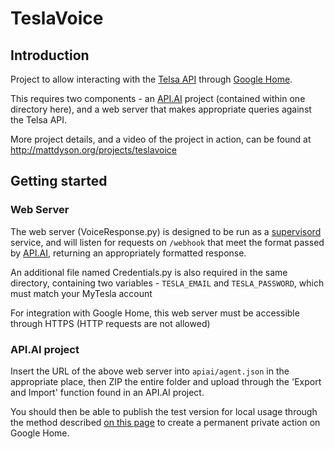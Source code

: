 # TeslaVoice
## Introduction

Project to allow interacting with the [Telsa API](http://docs.timdorr.apiary.io/) through [Google Home](https://madeby.google.com/home/).

This requires two components - an [API.AI](http://api.ai) project (contained within one directory here), and a web server that makes appropriate queries against the Telsa API.

More project details, and a video of the project in action, can be found at http://mattdyson.org/projects/teslavoice

## Getting started
### Web Server
The web server (VoiceResponse.py) is designed to be run as a [supervisord](http://supervisord.org/) service, and will listen for requests on `/webhook` that meet the format passed by [API.AI](http://api.ai), returning an appropriately formatted response.

An additional file named Credentials.py is also required in the same directory, containing two variables - `TESLA_EMAIL` and `TESLA_PASSWORD`, which must match your MyTesla account

For integration with Google Home, this web server must be accessible through HTTPS (HTTP requests are not allowed)

### API.AI project
Insert the URL of the above web server into `apiai/agent.json` in the appropriate place, then ZIP the entire folder and upload through the 'Export and Import' function found in an API.AI project.

You should then be able to publish the test version for local usage through the method described [on this page](https://medium.com/google-cloud/how-to-create-a-custom-private-google-home-action-260e2c512fc) to create a permanent private action on Google Home.

